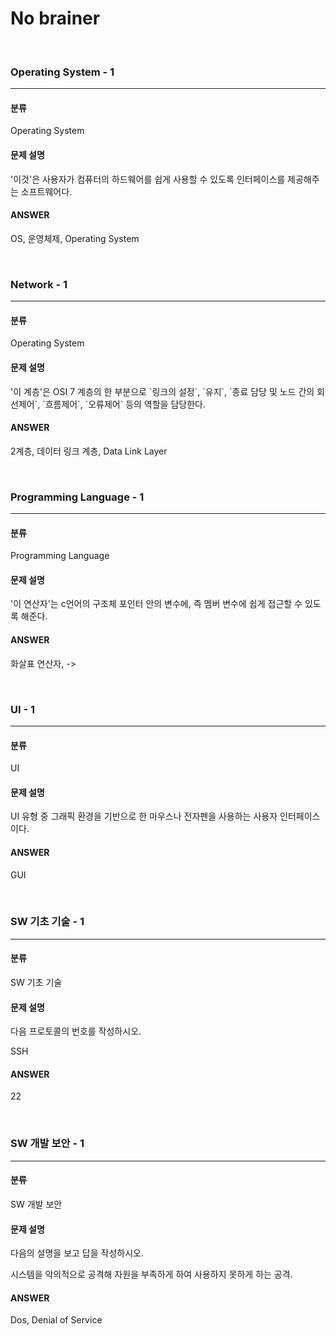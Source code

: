 # No brainer
<br>


### Operating System - 1 
---

#### 분류

Operating System

#### 문제 설명

<p>'이것'은 사용자가 컴퓨터의 하드웨어를 쉽게 사용할 수 있도록 인터페이스를 제공해주는 소프트웨어다.</p>

#### ANSWER

<p>OS, 운영체제, Operating System</p>
<br>


### Network - 1
---

#### 분류

Operating System

#### 문제 설명

<p>'이 계층'은 OSI 7 계층의 한 부분으로 `링크의 설정`, `유지`, `종료 담당 및 노드 간의 회선제어`, `흐름제어`, `오류제어` 등의 역할을 담당한다.</p>

#### ANSWER

<p>2계층, 데이터 링크 계층, Data Link Layer</p>
<br>


### Programming Language - 1
---

#### 분류

Programming Language

#### 문제 설명

<p>'이 연산자'는 c언어의 구조체 포인터 안의 변수에, 즉 멤버 변수에 쉽게 접근할 수 있도록 해준다.</p>

#### ANSWER

<p>화살표 연산자, -></p>
<br>


### UI - 1
---

#### 분류

UI

#### 문제 설명

<p>UI 유형 중 그래픽 환경을 기반으로 한 마우스나 전자펜을 사용하는 사용자 인터페이스이다.</p>

#### ANSWER

<p>GUI</p>
<br>


### SW 기초 기술 - 1
---

#### 분류

SW 기초 기술

#### 문제 설명

<p>다음 프로토콜의 번호를 작성하시오.</p>
<p>SSH</p>

#### ANSWER

<p>22</p>
<br>


### SW 개발 보안 - 1
---

#### 분류

SW 개발 보안

#### 문제 설명

<p>다음의 설명을 보고 답을 작성하시오.</p>
<p>시스템을 악의적으로 공격해 자원을 부족하게 하여 사용하지 못하게 하는 공격.</p>

#### ANSWER

<p>Dos, Denial of Service</p>
<br>
